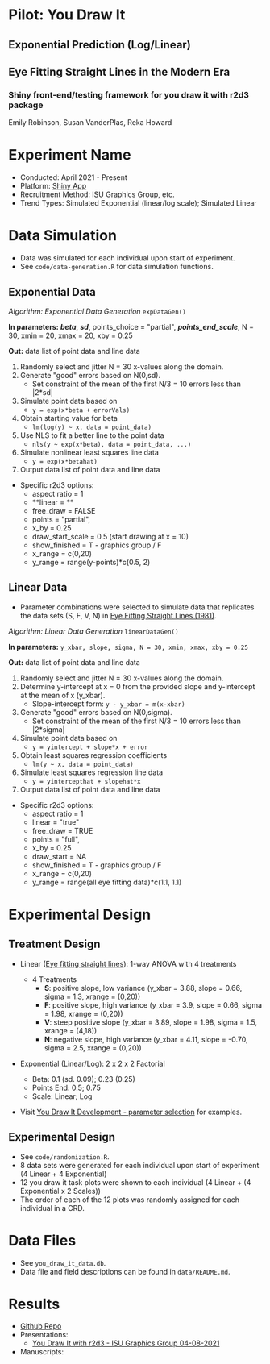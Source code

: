 # Pilot: You Draw It
## Exponential Prediction (Log/Linear)
## Eye Fitting Straight Lines in the Modern Era

### Shiny front-end/testing framework for you draw it with r2d3 package

Emily Robinson, Susan VanderPlas, Reka Howard

# Experiment Name

+ Conducted: April 2021 - Present
+ Platform: [Shiny App](https://shiny.srvanderplas.com/eye-fitting/ )
+ Recruitment Method: ISU Graphics Group, etc.
+ Trend Types: Simulated Exponential (linear/log scale); Simulated Linear

# Data Simulation
+ Data was simulated for each individual upon start of experiment.
+ See `code/data-generation.R` for data simulation functions.

## Exponential Data

*Algorithm: Exponential Data Generation* `expDataGen()`

**In parameters:** ***beta***, ***sd***, points_choice = "partial", ***points_end_scale***, N = 30, xmin = 20, xmax = 20, xby = 0.25

**Out:** data list of point data and line data

1. Randomly select and jitter N = 30 x-values along the domain.
2. Generate "good" errors based on N(0,sd). 
    + Set constraint of the mean of the first N/3 = 10 errors less than |2*sd|
3. Simulate point data based on
    + `y = exp(x*beta + errorVals)`
4. Obtain starting value for beta
    + `lm(log(y) ~ x, data = point_data)`
5. Use NLS to fit a better line to the point data
    + `nls(y ~ exp(x*beta), data = point_data, ...)`
6. Simulate nonlinear least squares line data
    + `y = exp(x*betahat)`
7. Output data list of point data and line data

+ Specific r2d3 options:
    + aspect ratio = 1
    + **linear = **
    + free_draw = FALSE
    + points = "partial",
    + x_by = 0.25
    + draw_start_scale = 0.5 (start drawing at x = 10)
    + show_finished = T - graphics group / F
    + x_range = c(0,20)
    + y_range = range(y-points)*c(0.5, 2)

## Linear Data

+ Parameter combinations were selected to simulate data that replicates the data sets (S, F, V, N) in [Eye Fitting Straight Lines (1981)](https://www.tandfonline.com/doi/abs/10.1080/00031305.1981.10479335).

*Algorithm: Linear Data Generation* `linearDataGen()`

**In parameters:** `y_xbar, slope, sigma, N = 30, xmin, xmax, xby = 0.25`

**Out:** data list of point data and line data

1. Randomly select and jitter N = 30 x-values along the domain.
2. Determine y-intercept at x = 0 from the provided slope and y-intercept at the mean of x (y_xbar).
    + Slope-intercept form: `y - y_xbar = m(x-xbar)`
3. Generate "good" errors based on N(0,sigma). 
    + Set constraint of the mean of the first N/3 = 10 errors less than |2*sigma|
4. Simulate point data based on
    + `y = yintercept + slope*x + error`
5. Obtain least squares regression coefficients
    + `lm(y ~ x, data = point_data)`
6. Simulate least squares regression line data
    + `y = yintercepthat + slopehat*x`
7. Output data list of point data and line data

+ Specific r2d3 options:
    + aspect ratio = 1
    + linear = "true"
    + free_draw = TRUE
    + points = "full",
    + x_by = 0.25
    + draw_start = NA
    + show_finished = T - graphics group / F
    + x_range = c(0,20)
    + y_range = range(all eye fitting data)*c(1.1, 1.1)

# Experimental Design

## Treatment Design
+ Linear ([Eye fitting straight lines](https://srvanderplas.github.io/Perception-of-Log-Scales/you-draw-it-development/eye-fitting-straight-lines-in-the-modern-era/eye-fitting-straight-lines-in-the-modern-era.html)): 1-way ANOVA with 4 treatments
    + 4 Treatments
      + **S**: positive slope, low variance (y_xbar = 3.88, slope = 0.66, sigma = 1.3, xrange = (0,20))
      + **F**: positive slope, high variance (y_xbar = 3.9, slope = 0.66, sigma = 1.98, xrange = (0,20))
      + **V**: steep positive slope (y_xbar = 3.89, slope = 1.98, sigma = 1.5, xrange = (4,18))
      + **N**: negative slope, high variance (y_xbar = 4.11, slope = -0.70, sigma = 2.5, xrange = (0,20))

+ Exponential (Linear/Log): 2 x 2 x 2 Factorial
    + Beta: 0.1 (sd. 0.09); 0.23 (0.25)
    + Points End: 0.5; 0.75
    + Scale: Linear; Log
    
+ Visit [You Draw It Development - parameter selection](https://emily-robinson.shinyapps.io/you-draw-it-parameter-selection/) for examples.

## Experimental Design
+ See `code/randomization.R`.
+ 8 data sets were generated for each individual upon start of experiment (4 Linear + 4 Exponential)
+ 12 you draw it task plots were shown to each individual (4 Linear + (4 Exponential x 2 Scales))
+ The order of each of the 12 plots was randomly assigned for each individual in a CRD.

# Data Files
+ See `you_draw_it_data.db`.
+ Data file and field descriptions can be found in `data/README.md`.

# Results
+ [Github Repo](https://github.com/srvanderplas/Perception-of-Log-Scales/tree/master/you-draw-it-development/you-draw-it-pilot-app)
+ Presentations: 
    + [You Draw It with r2d3 - ISU Graphics Group 04-08-2021](https://srvanderplas.github.io/Perception-of-Log-Scales/presentations/you-draw-it-with-r2d3-graphicsgroup04082021/index.html#1)
+ Manuscripts: 

